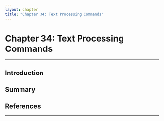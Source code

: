 ```yaml
---
layout: chapter
title: "Chapter 34: Text Processing Commands"
---
```


# Chapter 34: Text Processing Commands



<hr style="width:100%;text-align:center;margin-left:0;margin-bottom:10px">

## Introduction


## Summary


## References

<hr style="width:100%;text-align:center;margin-left:0;margin-bottom:10px">
